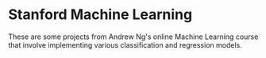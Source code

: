 # Stanford Machine Learning
These are some projects from Andrew Ng's online Machine Learning course that involve implementing various classification and regression models.
